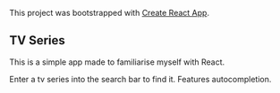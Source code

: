 ﻿This project was bootstrapped with [Create React App](https://github.com/facebook/create-react-app).

## TV Series

This is a simple app made to familiarise myself with React. 

Enter a tv series into the search bar to find it. Features autocompletion. 